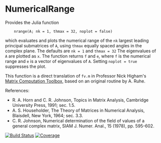 # NumericalRange

Provides the Julia function

        nrange(A; nk = 1, thmax = 32, noplot = false)

which evaluates and plots the numerical range of the
`nk` largest leading principal submatrices of `A`, using `thmax`
equally spaced angles in the complex plane.
The defaults are `nk = 1` and `thmax = 32`
The eigenvalues of `A` are plotted as `x`.  The function returns `f` and `e`, 
where `f` is the numerical range and `e` is a vector of eigenvalues of `A`.
Setting `noplot = true` suppresses the plot.

This function is a direct translation of `fv.m` in Professor Nick Higham's [Matrix Computation Toolbox](https://www.mathworks.com/matlabcentral/fileexchange/2360-the-matrix-computation-toolbox),
based on an original routine by A. Ruhe.

References:
* R. A. Horn and C. R. Johnson, Topics in Matrix Analysis, Cambridge
     University Press, 1991; sec. 1.5.
* A. S. Householder, The Theory of Matrices in Numerical Analysis,
     Blaisdell, New York, 1964; sec. 3.3.
* C. R. Johnson, Numerical determination of the field of values of a
     general complex matrix, SIAM J. Numer. Anal., 15 (1978),
     pp. 595-602.


[![Build Status](https://github.com/ThomasChaffey/NumericalRange.jl/actions/workflows/CI.yml/badge.svg?branch=main)](https://github.com/ThomasChaffey/NumericalRange.jl/actions/workflows/CI.yml?query=branch%3Amain)
[![Coverage](https://codecov.io/gh/ThomasChaffey/NumericalRange.jl/branch/main/graph/badge.svg)](https://codecov.io/gh/ThomasChaffey/NumericalRange.jl)
